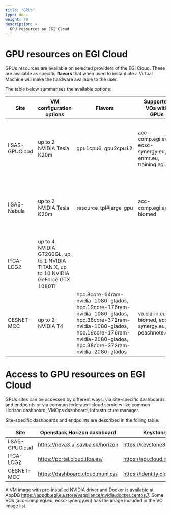 ```yaml
---
title: "GPUs"
type: docs
weight: 70
description: >
  GPU resources on EGI Cloud
---
```


# GPU resources on EGI Cloud

GPUs resources are available on selected providers of the EGI Cloud.
These are available as specific **flavors** that when used to
instantiate a Virtual Machine will make the hardware available to the
user.

The table below summarises the available options:

| Site | VM configuration options | Flavors | Supported VOs with GPUs | Access conditions |
| ---- | ------------------------ | ------- | ----------------------- | ----------------- |
| IISAS-GPUCloud | up to 2 NVIDIA Tesla K20m | gpu1cpu6, gpu2cpu12 | acc-comp.egi.eu, eosc-synergy.eu, enmr.eu, training.egi.eu | Sponsored access for limited testing, conditions to be negotiated for long-term usage |
| IISAS-Nebula | up to 2 NVIDIA Tesla K20m | resource_tpl#large_gpu | acc-comp.egi.eu, biomed | Sponsored access for limited testing, conditions to be negotiated for long-term usage |
| IFCA-LCG2 | up to 4 NVIDIA GT200GL, up to 1 NVIDIA TITAN X, up to 10 NVIDIA GeForce GTX 1080Ti | | | Pay-per-use |
| CESNET-MCC | up to 2 NVIDIA T4 | hpc.8core-64ram-nvidia-1080-glados, hpc.19core-176ram-nvidia-1080-glados, hpc.38core-372ram-nvidia-1080-glados, hpc.19core-176ram-nvidia-2080-glados, hpc.38core-372ram-nvidia-2080-glados | vo.clarin.eu, biomed, eosc-synergy.eu, peachnote.com |Sponsored, conditions to be negotiated |

# Access to GPU resources on EGI Cloud

GPUs sites can be accessed by different ways: via site-specific dashboards and endpoints or via common federated-cloud services like common Horizon dashboard, VMOps dashboard, Infrastructure manager.

Site-specific dashboards and endpoints are described in the folling table:

| Site | Openstack Horizon dashboard | Keystone endpoint |
| ---- | --------------------------- | ----------------- |
| IISAS-GPUCloud | https://nova3.ui.savba.sk/horizon | https://keystone3.ui.savba.sk:5000/ |
| IFCA-LCG2 | https://portal.cloud.ifca.es/ | https://api.cloud.ifca.es:5000/ |
| CESNET-MCC | https://dashboard.cloud.muni.cz/ | https://identity.cloud.muni.cz/ |

A VM image with pre-installed NVIDIA driver and Docker is available at AppDB https://appdb.egi.eu/store/vappliance/nvidia.docker.centos.7. Some VOs (acc-comp.egi.eu, eosc-synergy.eu) has the image included in the VO image list.
